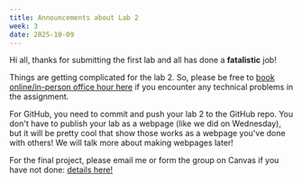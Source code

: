 ```yaml
---
title: Announcements about Lab 2
week: 3
date: 2025-10-09
---
```


Hi all, thanks for submitting the first lab and all has done a **fatalistic** job! 

Things are getting complicated for the lab 2. So, please be free to [book online/in-person office hour here](https://calendar.google.com/calendar/u/0/appointments/AcZssZ2EtqybbA68awqzWkk53rxGxuiNCS0W4pbkZdc=?gv=true) if you encounter any technical problems in the assignment. 

For GitHub, you need to commit and push your lab 2 to the GitHub repo. You don't have to publish your lab as a webpage (like we did on Wednesday), but it will be pretty cool that show those works as a webpage you've done with others! We will talk more about making webpages later! 

For the final project, please email me or form the group on Canvas if you have not done: [details here!](https://www.yuehaoyu.com/data-analytics-visualization/projects/#team-formation)